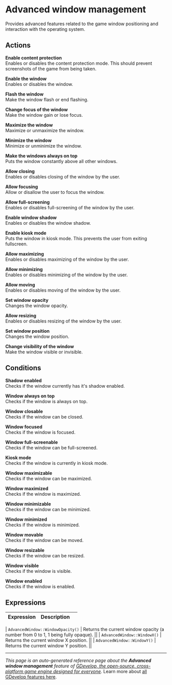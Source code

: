 # Advanced window management

Provides advanced features related to the game window positioning and interaction with the operating system. 

## Actions

**Enable content protection**  
Enables or disables the content protection mode. This should prevent screenshots of the game from being taken.

**Enable the window**  
Enables or disables the window.

**Flash the window**  
Make the window flash or end flashing.

**Change focus of the window**  
Make the window gain or lose focus.

**Maximize the window**  
Maximize or unmaximize the window.

**Minimize the window**  
Minimize or unminimize the window.

**Make the windows always on top**  
Puts the window constantly above all other windows.

**Allow closing**  
Enables or disables closing of the window by the user.

**Allow focusing**  
Allow or disallow the user to focus the window.

**Allow full-screening**  
Enables or disables full-screening of the window by the user.

**Enable window shadow**  
Enables or disables the window shadow.

**Enable kiosk mode**  
Puts the window in kiosk mode. This prevents the user from exiting fullscreen.

**Allow maximizing**  
Enables or disables maximizing of the window by the user.

**Allow minimizing**  
Enables or disables minimizing of the window by the user.

**Allow moving**  
Enables or disables moving of the window by the user.

**Set window opacity**  
Changes the window opacity.

**Allow resizing**  
Enables or disables resizing of the window by the user.

**Set window position**  
Changes the window position.

**Change visibility of the window**  
Make the window visible or invisible.

## Conditions

**Shadow enabled**  
Checks if the window currently has it's shadow enabled.

**Window always on top**  
Checks if the window is always on top.

**Window closable**  
Checks if the window can be closed.

**Window focused**  
Checks if the window is focused.

**Window full-screenable**  
Checks if the window can be full-screened.

**Kiosk mode**  
Checks if the window is currently in kiosk mode.

**Window maximizable**  
Checks if the window can be maximized.

**Window maximized**  
Checks if the window is maximized.

**Window minimizable**  
Checks if the window can be minimized.

**Window minimized**  
Checks if the window is minimized.

**Window movable**  
Checks if the window can be moved.

**Window resizable**  
Checks if the window can be resized.

**Window visible**  
Checks if the window is visible.

**Window enabled**  
Checks if the window is enabled.

## Expressions

| Expression | Description |  |
|-----|-----|-----|

| `AdvancedWindow::WindowOpacity()` | Returns the current window opacity (a number from 0 to 1, 1 being fully opaque). ||
| `AdvancedWindow::WindowX()` | Returns the current window X position. ||
| `AdvancedWindow::WindowY()` | Returns the current window Y position. ||

---
*This page is an auto-generated reference page about the **Advanced window management** feature of [GDevelop, the open-source, cross-platform game engine designed for everyone](https://gdevelop.io/).* Learn more about [all GDevelop features here](/gdevelop5/all-features).